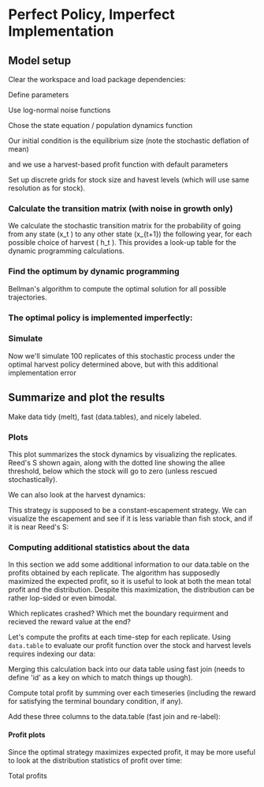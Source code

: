 <!--begin.rcode setup, echo=FALSE 
render_gfm()  
opts_knit$set(upload = TRUE)   
opts_knit$set(upload.fun = function(file){
   library(RWordPress) 
   uploadFile(file)$url
  })
## The real source code is externalized from this file:
read_chunk("Reed.R")
end.rcode-->

<!--roptions dev="png", fig.width=7, fig.height=5, tidy=FALSE, warning=FALSE, comment=NA, external=TRUE, cache=TRUE, cache.path="wrong_noise/"-->

# Perfect Policy, Imperfect Implementation


## Model setup 

Clear the workspace and load package dependencies: 
<!--begin.rcode libraries, echo=FALSE
end.rcode-->

Define parameters
<!--begin.rcode parameters
end.rcode-->

Use log-normal noise functions
<!--begin.rcode noise_dists
end.rcode-->

Chose the state equation / population dynamics function
<!--begin.rcode Myer
end.rcode-->

Our initial condition is the equilibrium size (note the stochastic deflation of mean)
<!--begin.rcode initx
end.rcode-->

and we use a harvest-based profit function with default parameters
<!--begin.rcode profit
end.rcode-->

Set up discrete grids for stock size and havest levels (which will use same resolution as for stock). 
<!--begin.rcode create_grid
end.rcode-->


### Calculate the transition matrix (with noise in growth only)      
We calculate the stochastic transition matrix for the probability of going from any state \(x_t \) to any other state \(x_{t+1}\) the following year, for each possible choice of harvest \( h_t \).  This provides a look-up table for the dynamic programming calculations. 
<!--begin.rcode determine_SDP_matrix
end.rcode-->

### Find the optimum by dynamic programming 
Bellman's algorithm to compute the optimal solution for all possible trajectories.
<!--begin.rcode find_dp_optim 
end.rcode-->

### The optimal policy is implemented imperfectly: 
<!--begin.rcode implementation_errors
sigma_i <- .2
end.rcode-->

### Simulate 
Now we'll simulate 100 replicates of this stochastic process under the optimal harvest policy determined above, but with this additional implementation error
<!--begin.rcode simulate
end.rcode-->

## Summarize and plot the results                                                   
Make data tidy (melt), fast (data.tables), and nicely labeled.
<!--begin.rcode tidy
end.rcode-->

### Plots 
This plot summarizes the stock dynamics by visualizing the replicates. Reed's S shown again, along with the dotted line showing the allee threshold, below which the stock will go to zero (unless rescued stochastically). 
<!--begin.rcode fishstock 
end.rcode-->

We can also look at the harvest dynamics:
<!--begin.rcode harvest
end.rcode-->

This strategy is supposed to be a constant-escapement strategy. We can visualize the escapement and see if it is less variable than fish stock, and if it is near Reed's S: 
<!--begin.rcode escapement
end.rcode-->

### Computing additional statistics about the data
In this section we add some additional information to our data.table on the profits obtained by each replicate.  The algorithm has supposedly maximized the expected profit, so it is useful to look at both the mean total profit and the distribution.  Despite this maximization, the distribution can be rather lop-sided or even bimodal. 

Which replicates crashed?  Which met the boundary requirment and recieved the reward value at the end?
<!--begin.rcode crashed
end.rcode-->

Let's compute the profits at each time-step for each replicate. 
Using `data.table` to evaluate our profit function over the stock and harvest levels requires indexing our data:

<!--begin.rcode profits
end.rcode-->

Merging this calculation back into our data table using fast join (needs to define 'id' as a key on which to match things up though). 
<!--begin.rcode join
end.rcode-->

Compute total profit by summing over each timeseries (including the reward for satisfying the terminal boundary condition, if any). 

<!--begin.rcode total_profit
end.rcode-->


Add these three columns to the data.table (fast join and re-label):
<!--begin.rcode joinmore
end.rcode-->



#### Profit plots
Since the optimal strategy maximizes expected profit, it may be more useful to look at the distribution statistics of profit over time:
<!--begin.rcode profit_by_time
end.rcode-->


Total profits
<!--begin.rcode totals
end.rcode-->


